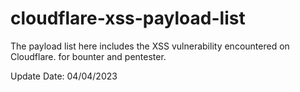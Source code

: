 # cloudflare-xss-payload-list

The payload list here includes the XSS vulnerability encountered on Cloudflare.
for bounter and pentester.

Update Date: 04/04/2023
